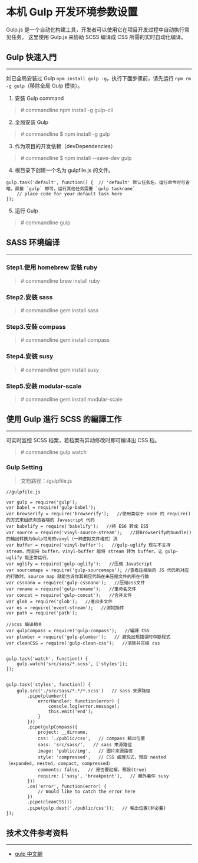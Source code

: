 # 本机 Gulp 开发环境参数设置

Gulp.js 是一个自动化构建工具，开发者可以使用它在项目开发过程中自动执行常见任务。
这里使用 Gulp.js 来协助 SCSS 编译成 CSS 所需的实时自动化编译。

## Gulp 快速入門
---

如已全局安装过 Gulp `npm install gulp -g`，执行下面步骤前，请先运行  `npm rm -g gulp`（移除全局 Gulp 模块）。

1. 安裝 Gulp command
> \# commandline
> npm install -g gulp-cli
2. 全局安装 Gulp
> \# commandline
> $ npm install -g gulp
3. 作为项目的开发依赖（devDependencies）
> \# commandline
> $ npm install --save-dev gulp
4. 根目录下创建一个名为 gulpfile.js 的文件。
```
gulp.task('default', function() {  // 'default' 默认任务名，运行命令时可省略，直接 `gulp` 即可，运行其他任务需要 `gulp taskname`
    // place code for your default task here
});
```
5. 运行 Gulp
> \# commandline
> gulp

## SASS 环境编译
---

### Step1.使用 homebrew 安裝 ruby
> \# commandline
> brew install ruby

### Step2.安裝 sass

> \# commandline
> gem install sass

### Step3.安裝 compass

> \# commandline
> gem install compass

### Step4.安裝 susy

> \# commandline
> gem install susy

### Step5.安裝 modular-scale

> \# commandline
> gem install modular-scale


## 使用 Gulp 進行 SCSS 的編譯工作
---

可实时监控 SCSS 档案，若档案有异动修改时即可编译出 CSS 档。
> \# commandline
> gulp watch

### Gulp Setting

> 文档路径：/gulpfile.js

```
//gulpfile.js

var gulp = require('gulp');
var babel = require('gulp-babel');
var browserify = require('browserify');   //使用类似于 node 的 require() 的方式来组织浏览器端的 Javascript 代码
var babelify = require('babelify');   //將 ES6 转成 ES5
var source = require('vinyl-source-stream');   //将Browserify的bundle()的输出转换为Gulp可用的vinyl（一种虚拟文件格式）流
var buffer = require('vinyl-buffer');   //gulp-uglify 现在不支持 stream，而支持 buffer。vinyl-buffer 能将 stream 转为 buffer，让 gulp-uglify 能正常运行。
var uglify = require('gulp-uglify');   //压缩 JavaScript
var sourcemaps = require('gulp-sourcemaps'); //查看压缩后的 JS 代码所对应的行数时，source map 就能告诉你其相应代码在未压缩文件的所在行数
var cssnano = require('gulp-cssnano');   //压缩css文件
var rename = require('gulp-rename');   //重命名文件
var concat = require('gulp-concat');   //合并文件
var glob = require('glob');   //產出多文件
var es = require('event-stream');   //測試插件
var path = require('path');

//scss 编译相关
var gulpCompass = require('gulp-compass');   //編譯 CSS
var plumber = require('gulp-plumber');   // 避免出现错误时中断程式
var cleanCSS = require('gulp-clean-css');   //清除并压缩 css


gulp.task('watch', function() {
    gulp.watch('src/sass/*.scss', ['styles']);
});


gulp.task('styles', function() {
    gulp.src('./src/sass/*.*/*.scss')   // sass 來源路徑
        .pipe(plumber({
            errorHandler: function(error) {
                console.log(error.message);
                this.emit('end');
            }
        }))
        .pipe(gulpCompass({
            project: __dirname,
            css: './public/css',   // compass 輸出位置
            sass: 'src/sass/',   // sass 來源路徑
            image: 'public/img',   // 圖片來源路徑
            style: 'compressed',   // CSS 處理方式，預設 nested（expanded, nested, compact, compressed）
            comments: false,   // 是否要註解，預設(true)
            require: ['susy', 'breakpoint'],   // 額外套件 susy
        }))
        .on('error', function(error) {
            // Would like to catch the error here 
        })
        .pipe(cleanCSS())
        .pipe(gulp.dest('./public/css'));   // 輸出位置(非必要)
});

```

## 技术文件参考资料
---

- [gulp 中文網](https://www.gulpjs.com.cn/docs/getting-started/)